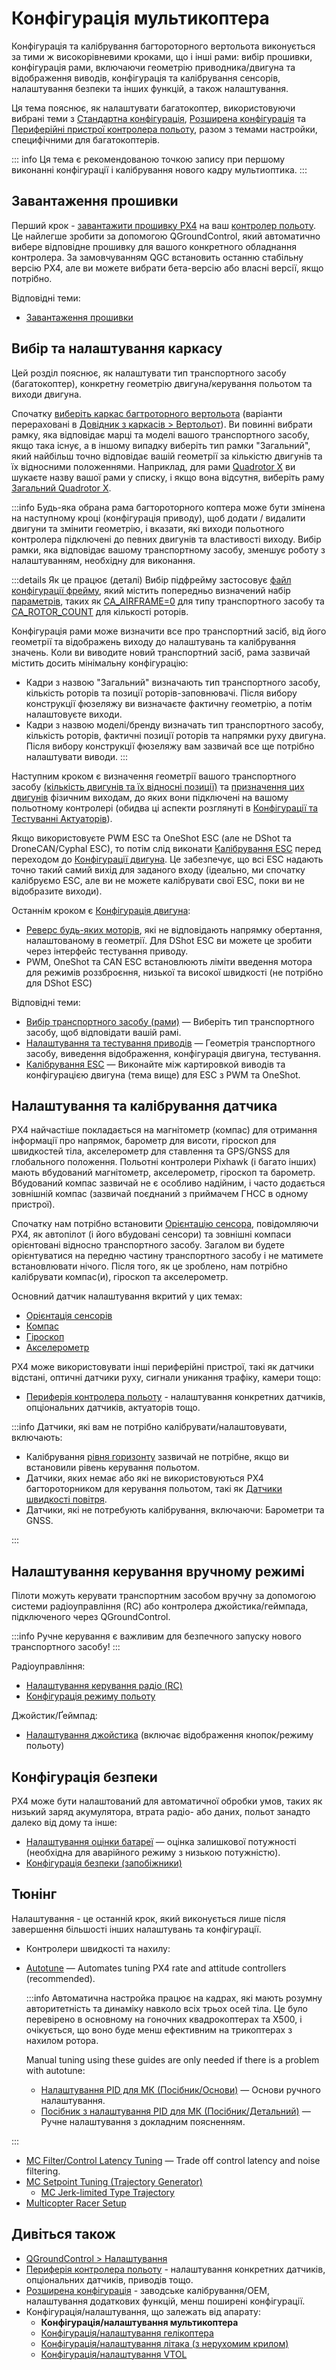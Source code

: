 # Конфігурація мультикоптера

Конфігурація та калібрування багтороторного вертольота виконується за тими ж високорівневими кроками, що і інші рами: вибір прошивки, конфігурація рами, включаючи геометрію приводника/двигуна та відображення виводів, конфігурація та калібрування сенсорів, налаштування безпеки та інших функцій, а також налаштування.

Ця тема пояснює, як налаштувати багатокоптер, використовуючи вибрані теми з [Стандартна конфігурація](../config/index.md), [Розширена конфігурація](../advanced_config/index.md) та [Периферійні пристрої контролера польоту](../peripherals/index.md), разом з темами настройки, специфічними для багатокоптерів.

::: info
Ця тема є рекомендованою точкою запису при першому виконанні конфігурації і калібрування нового кадру мультиоптика.
:::

## Завантаження прошивки

Перший крок - [завантажити прошивку PX4](../config/firmware.md) на ваш [контролер польоту](../flight_controller/index.md). Це найлегше зробити за допомогою QGroundControl, який автоматично вибере відповідне прошивку для вашого конкретного обладнання контролера. За замовчуванням QGC встановить останню стабільну версію PX4, але ви можете вибрати бета-версію або власні версії, якщо потрібно.

Відповідні теми:

- [Завантаження прошивки](../config/firmware.md)

## Вибір та налаштування каркасу

Цей розділ пояснює, як налаштувати тип транспортного засобу (багатокоптер), конкретну геометрію двигуна/керування польотом та виходи двигуна.

Спочатку [виберіть каркас багтроторного вертольота](../config/airframe.md) (варіанти перераховані в [Довідник з каркасів >  Вертольот](../airframes/airframe_reference.md#copter)). Ви повинні вибрати рамку, яка відповідає марці та моделі вашого транспортного засобу, якщо така існує, а в іншому випадку виберіть тип рамки "Загальний", який найбільш точно відповідає вашій геометрії за кількістю двигунів та їх відносними положеннями. Наприклад, для рами [Quadrotor X](../airframes/airframe_reference.md#quadrotor-x) ви шукаєте назву вашої рами у списку, і якщо вона відсутня, виберіть раму [Загальний Quadrotor X](../airframes/airframe_reference.md#copter_quadrotor_x_generic_quadcopter).

:::info Будь-яка обрана рама багтороторного коптера може бути змінена на наступному кроці (конфігурація приводу), щоб додати / видалити двигуни та змінити геометрію, і вказати, які виходи польотного контролера підключені до певних двигунів та властивості виходу. Вибір рамки, яка відповідає вашому транспортному засобу, зменшує роботу з налаштуванням, необхідну для виконання.

:::details
Як це працює (деталі) Вибір підфрейму застосовує [файл конфігурації фрейму](../dev_airframes/adding_a_new_frame.md#adding-a-frame-configuration), який містить попередньо визначений набір [параметрів](../advanced_config/parameters.md), таких як [CA_AIRFRAME=0](../advanced_config/parameter_reference.md#CA_AIRFRAME) для типу транспортного засобу та [CA_ROTOR_COUNT](../advanced_config/parameter_reference.md#CA_ROTOR_COUNT) для кількості роторів.

Конфігурація рами може визначити все про транспортний засіб, від його геометрії та відображень виходу до налаштувань та калібрування значень. Коли ви виводите новий транспортний засіб, рама зазвичай містить досить мінімальну конфігурацію:

- Кадри з назвою "Загальний" визначають тип транспортного засобу, кількість роторів та позиції роторів-заповнювачі. Після вибору конструкції фюзеляжу ви визначаєте фактичну геометрію, а потім налаштовуєте виходи.
- Кадри з назвою моделі/бренду визначать тип транспортного засобу, кількість роторів, фактичні позиції роторів та напрямки руху двигуна. Після вибору конструкції фюзеляжу вам зазвичай все ще потрібно налаштувати виводи.
:::

Наступним кроком є визначення геометрії вашого транспортного засобу [(кількість двигунів та їх відносні позиції)](../config/actuators.md#motor-geometry-multicopter) та [призначення цих двигунів](../config/actuators.md#actuator-outputs) фізичним виходам, до яких вони підключені на вашому польотному контролері (обидва ці аспекти розглянуті в [Конфігурації та Тестуванні Актуаторів](../config/actuators.md)).

Якщо використовуєте PWM ESC та OneShot ESC (але не DShot та DroneCAN/Cyphal ESC), то потім слід виконати [Калібрування ESC](../advanced_config/esc_calibration.md) перед переходом до [Конфігурації двигуна](../config/actuators.md#motor-configuration). Це забезпечує, що всі ESC надають точно такий самий вихід для заданого входу (ідеально, ми спочатку калібруємо ESC, але ви не можете калібрувати свої ESC, поки ви не відобразите виходи).

Останнім кроком є [Конфігурація двигуна](../config/actuators.md#motor-configuration):

- [Реверс будь-яких моторів](../config/actuators.md#reversing-motors), які не відповідають напрямку обертання, налаштованому в геометрії. Для DShot ESC ви можете це зробити через інтерфейс тестування приводу.
- PWM, OneShot та CAN ESC встановлюють ліміти введення мотора для режимів роззброєння, низької та високої швидкості (не потрібно для DShot ESC)

Відповідні теми:

- [Вибір транспортного засобу (рами)](../config/airframe.md) — Виберіть тип транспортного засобу, щоб відповідати вашій рамі.
- [Налаштування та тестування приводів](../config/actuators.md) — Геометрія транспортного засобу, виведення відображення, конфігурація двигуна, тестування.
- [Калібрування ESC](../advanced_config/esc_calibration.md) — Виконайте між картировкой виводів та конфігурацією двигуна (тема вище) для ESC з PWM та OneShot.

## Налаштування та калібрування датчика

PX4 найчастіше покладається на магнітометр (компас) для отримання інформації про напрямок, барометр для висоти, гіроскоп для швидкостей тіла, акселерометр для ставлення та GPS/GNSS для глобального положення. Польотні контролери Pixhawk (і багато інших) мають вбудований магнітометр, акселерометр, гіроскоп та барометр. Вбудований компас зазвичай не є особливо надійним, і часто додається зовнішній компас (зазвичай поєднаний з приймачем ГНСС в одному пристрої).

Спочатку нам потрібно встановити [Орієнтацію сенсора](../config/flight_controller_orientation.md), повідомляючи PX4, як автопілот (і його вбудовані сенсори) та зовнішні компаси орієнтовані відносно транспортного засобу. Загалом ви будете орієнтуватися на передню частину транспортного засобу і не матимете встановлювати нічого. Після того, як це зроблено, нам потрібно калібрувати компас(и), гіроскоп та акселерометр.

Основний датчик налаштування вкритий у цих темах:

- [Орієнтація сенсорів](../config/flight_controller_orientation.md)
- [Компас](../config/compass.md)
- [Гіроскоп](../config/gyroscope.md)
- [Акселерометр](../config/accelerometer.md)

PX4 може використовувати інші периферійні пристрої, такі як датчики відстані, оптичні датчики руху, сигнали уникання трафіку, камери тощо:

- [Периферія контролера польоту](../peripherals/index.md) - налаштування конкретних датчиків, опціональних датчиків, актуаторів тощо.

:::info Датчики, які вам не потрібно калібрувати/налаштовувати, включають:

- Калібрування [рівня горизонту](../config/level_horizon_calibration.md) зазвичай не потрібне, якщо ви встановили рівень керування польотом.
- Датчики, яких немає або які не використовуються PX4 багтороторником для керування польотом, такі як [Датчики швидкості повітря](../config/airspeed.md).
- Датчики, які не потребують калібрування, включаючи: Барометри та GNSS.

:::

## Налаштування керування вручному режимі

Пілоти можуть керувати транспортним засобом вручну за допомогою системи радіоуправління (RC) або контролера джойстика/геймпада, підключеного через QGroundControl.

:::info
Ручне керування є важливим для безпечного запуску нового транспортного засобу!
:::

Радіоуправління:

- [Налаштування керування радіо (RC)](../config/radio.md)
- [Конфігурація режиму польоту](../config/flight_mode.md)

Джойстик/Ґеймпад:

- [Налаштування джойстика](../config/joystick.md) (включає відображення кнопок/режиму польоту)

## Конфігурація безпеки

PX4 може бути налаштований для автоматичної обробки умов, таких як низький заряд акумулятора, втрата радіо- або даних, польот занадто далеко від дому та інше:

- [Налаштування оцінки батареї](../config/battery.md) — оцінка залишкової потужності (необхідна для аварійного режиму з низькою потужністю).
- [Конфігурація безпеки (запобіжники)](../config/safety.md)

## Тюнінг

Налаштування - це останній крок, який виконується лише після завершення більшості інших налаштувань та конфігурації.

- Контролери швидкості та нахилу:
- [Autotune](../config/autotune_mc.md) — Automates tuning PX4 rate and attitude controllers (recommended).

  :::info Автоматична настройка працює на кадрах, які мають розумну авторитетність та динаміку навколо всіх трьох осей тіла. Це було перевірено в основному на гоночних квадрокоптерах та X500, і очікується, що воно буде менш ефективним на трикоптерах з нахилом ротора.

  Manual tuning using these guides are only needed if there is a problem with autotune:

  - [Налаштування PID для МК (Посібник/Основи)](../config_mc/pid_tuning_guide_multicopter_basic.md) — Основи ручного налаштування.
  - [Посібник з налаштування PID для МК (Посібник/Детальний)](../config_mc/pid_tuning_guide_multicopter.md) — Ручне налаштування з докладним поясненням.


:::


- [MC Filter/Control Latency Tuning](../config_mc/filter_tuning.md) — Trade off control latency and noise filtering.
- [MC Setpoint Tuning (Trajectory Generator)](../config_mc/mc_trajectory_tuning.md)
  - [MC Jerk-limited Type Trajectory](../config_mc/mc_jerk_limited_type_trajectory.md)
- [Multicopter Racer Setup](../config_mc/racer_setup.md)


<!--
- Explain what you have to tune on PX4, what you can tune, and what each topic covers
- I expect we should start with an exhaustive list of the tuning you could want to do - such as position tuning, etc. Do we have one?
 -->

<!-- TBD this is just text for me to mine

AFAIK autotune was tested on various not so custom platforms e.g. X500, racer quad, Loong standard VTOL. I honestly used it only once on a tricopter and it worked for roll and pitch but the resulting yaw tuning was not stable. Since then it was improved but that's not merged yet :eyes: https://github.com/PX4/PX4-Autopilot/pull/21857
Autotune was never tested on a Helicopter.
can you in theory autotune frame with any number of motors?
In theory yes but it needs to be able to have reasonable authority around all axes so I'd expect autotune to not work well for a monocopter without swashplate and so on. Probably also the controllers wouldn't work out of the box. I saw issues before with designs that tilt the rotor e.g. tricopter, bicopter, ... again


will PX4 still understand how to autotune?
Autotune should work for any vehicle that has reasonable authority and dynamics around all the body axes. A tiltable motor e.g. tricopter has at the least dynamics which are less tested with autotune.
My assumption is that the mixing system can cope with whatever geometry you throw at it.
Yes but it must be physically feasible. E.g. if you make a quadrotor where all motors turn the same way it will "deal" with it but that cannot work without very specific controllers. Same for a monocopter or a tricopter without swiveling one motor.
-->

## Дивіться також

- [QGroundControl > Налаштування](https://docs.qgroundcontrol.com/master/en/qgc-user-guide/setup_view/setup_view.html)
- [Периферія контролера польоту](../peripherals/index.md) - налаштування конкретних датчиків, опціональних датчиків, приводів тощо.
- [Розширена конфігурація](../advanced_config/index.md) - заводське калібрування/OEM, налаштування додаткових функцій, менш поширені конфігурації.
- Конфігурація/налаштування, що залежать від апарату:
  - **Конфігурація/налаштування мультикоптера**
  - [Конфігурація/налаштування гелікоптера](../config_heli/index.md)
  - [Конфігурація/налаштування літака (з нерухомим крилом)](../config_fw/index.md)
  - [Конфігурація/налаштування VTOL](../config_vtol/index.md)
